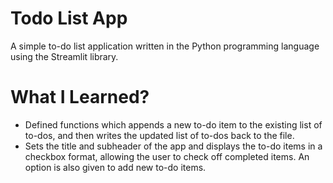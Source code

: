 # Todo List App
 A simple to-do list application written in the Python programming language using the Streamlit library.
 
# What I Learned?
- Defined functions which appends a new to-do item to the existing list of to-dos, and then writes the updated list of to-dos back to the file.
- Sets the title and subheader of the app and displays the to-do items in a checkbox format, allowing the user to check off completed items. An option is also given to add new to-do items.